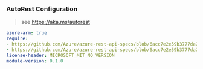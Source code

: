 ### AutoRest Configuration

> see https://aka.ms/autorest

``` yaml
azure-arm: true
require:
- https://github.com/Azure/azure-rest-api-specs/blob/6acc7e2e59b3777da22e417149d0c71d05054bff/specification/blockchain/resource-manager/readme.md
- https://github.com/Azure/azure-rest-api-specs/blob/6acc7e2e59b3777da22e417149d0c71d05054bff/specification/blockchain/resource-manager/readme.go.md
license-header: MICROSOFT_MIT_NO_VERSION
module-version: 0.1.0
```